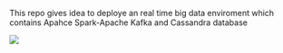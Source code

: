 This repo gives idea to deploye an real time big data enviroment which contains Apahce Spark-Apache Kafka and Cassandra database

<img src="https://yuml.me/diagram/scruffy;dir:LR/class/[Apache%20Kafka]-[Spark%20Streaming],[Spark%20Streaming]-[Cassandra],[Spark%20Streaming]-[Elastic%20Search],[Spark%20Streaming],[Zookeeper%7Bbg:cornsilk%7D],[YARN%20or%20Mesos%20Cluster%7Bbg:cornsilk%7D]">
